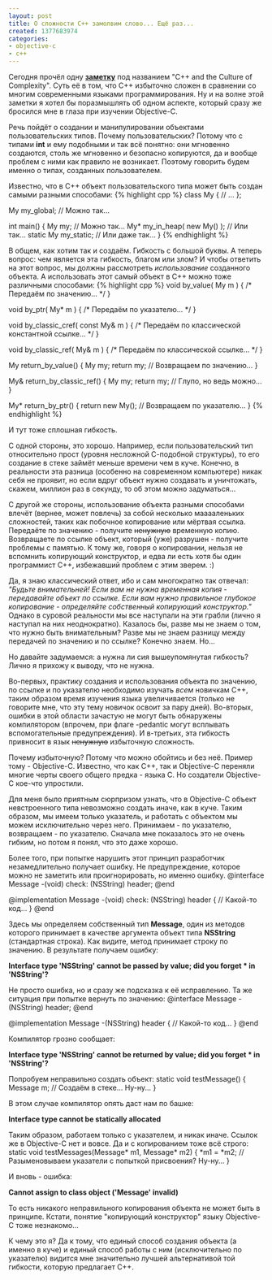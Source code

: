 ```yaml
---
layout: post
title: О сложности С++ замолвим слово... Ещё раз...
created: 1377683974
categories:
- objective-c
- c++
---
```

<!--break-->
Сегодня прочёл одну **<a href="http://blog.greaterthanzero.com/post/58482859780/c-and-the-culture-of-complexity">заметку</a>** под названием "C++ and the Culture of Complexity". Суть её в том, что С++ избыточно сложен в сравнении со многим современными языками программирования. Ну и на волне этой заметки я хотел бы поразмышлять об одном аспекте, который сразу же бросился мне в глаза при изучении Objective-C.

Речь пойдёт о создании и манипулировании объектами пользовательских типов. Почему пользовательских? Потому что с типами **int** и ему подобными и так всё понятно: они мгновенно создаются, столь же мгновенно и безопасно копируются, да и вообще проблем с ними как правило не возникает. Поэтому говорить будем именно о типах, созданных пользователем.

Известно, что в C++ объект пользовательского типа может быть создан самыми разными способами:
{% highlight cpp %}
class My {
    // ...
};

My my_global; // Можно так...

int main() {
    My my; // Можно так...
    My* my_in_heap( new My() ); // Или так...
    static My my_static; // Или даже так...
}
{% endhighlight %}

В общем, как хотим так и создаём. Гибкость с большой буквы. А теперь вопрос: чем является эта гибкость, благом или злом? И чтобы ответить на этот вопрос, мы должны рассмотреть *использование* созданного объекта. А использовать этот самый объект в C++ можно тоже различными способами:
{% highlight cpp %}
void by_value( My m ) { /* Передаём по значению... */ }

void by_ptr( My* m ) { /* Передаём по указателю... */ }

void by_classic_cref( const My& m ) { /* Передаём по классической константной ссылке... */ }

void by_classic_ref( My& m ) { /* Передаём по классической ссылке... */ }

My return_by_value() {
    My my;
    return my; // Возвращаем по значению...
}

My& return_by_classic_ref() {
    My my;
    return my; // Глупо, но ведь можно...
}

My* return_by_ptr() {
    return new My(); // Возвращаем по указателю...
}
{% endhighlight %}

И тут тоже сплошная гибкость.

С одной стороны, это хорошо. Например, если пользовательский тип относительно прост (уровня несложной С-подобной структуры), то его создание в стеке займёт меньше времени чем в куче. Конечно, в реальности эта разница (особенно на современном компьютере) никак себя не проявит, но если вдруг объект нужно создавать и уничтожать, скажем, миллион раз в секунду, то об этом можно задуматься...

С другой же стороны, использование объекта разными способами влечёт (вернее, может повлечь) за собой несколько мааааленьких сложностей, таких как побочное копирование или мёртвая ссылка. Передаёте по значению - получите <del>ненужную</del> временную копию. Возвращаете по ссылке объект, который (уже) разрушен - получите проблемы с памятью. К тому же, говоря о копировании, нельзя не вспомнить копирующий конструктор, и едва ли есть хотя бы один программист С++, избежавший проблем с этим зверем. :)

Да, я знаю классический ответ, ибо и сам многократно так отвечал: *"Будьте внимательней! Если вам не нужна временная копия - передавайте объект по ссылке. Если вам нужно правильное глубокое копирование - определяйте собственный копирующий конструктор."* Однако в суровой реальности мы все наступали на эти грабли (лично я наступал на них неоднократно). Казалось бы, разве мы не знаем о том, что нужно быть внимательным? Разве мы не знаем разницу между передачей по значению и по ссылке? Конечно знаем. Но...

Но давайте задумаемся: а нужна ли сия вышеупомянутая гибкость? Лично я прихожу к выводу, что не нужна.

Во-первых, практику создания и использования объекта по значению, по ссылке и по указателю необходимо изучать *всем* новичкам С++, таким образом время изучения языка увеличивается (только не говорите мне, что эту тему новичок освоит за пару дней). Во-вторых, ошибки в этой области зачастую не могут быть обнаружены компилятором (впрочем, при флаге -pedantic могут всплывать вспомогательные предупреждения). И в-третьих, эта гибкость привносит в язык <del>ненужную</del> избыточную сложность.

Почему избыточную? Потому что можно обойтись и без неё. Пример тому - Objective-C. Известно, что как C++, так и Objective-C переняли многие черты своего общего предка - языка С. Но создатели Objective-C кое-что упростили.

Для меня было приятным сюрпризом узнать, что в Objective-C объект невстроенного типа невозможно создать иначе, как в куче. Таким образом, мы имеем только указатель, и работать с объектом мы можем исключительно через него. Принимаем - по указателю, возвращаем - по указателю. Сначала мне показалось это не очень гибким, но потом я понял, что это даже хорошо.

Более того, при попытке нарушить этот принцип разработчик незамедлительно получает ошибку. Не предупреждение, которое можно не заметить или проигнорировать, но именно ошибку.
<m>
@interface Message
-(void) check: (NSString) header;
@end

@implementation Message
-(void) check: (NSString) header {
    // Какой-то код...
}
@end
</m>

Здесь мы определяем собственный тип **Message**, один из методов которого принимает в качестве аргумента объект типа **NSString** (стандартная строка). Как видите, метод принимает строку по значению. В результате получаем ошибку:

**Interface type 'NSString' cannot be passed by value; did you forget * in 'NSString'?**

Не просто ошибка, но и сразу же подсказка к её исправлению. Та же ситуация при попытке вернуть по значению:
<m>
@interface Message
-(NSString) header;
@end

@implementation Message
-(NSString) header {
    // Какой-то код...
}
@end
</m>

Компилятор грозно сообщает:

**Interface type 'NSString' cannot be returned by value; did you forget * in 'NSString'?**

Попробуем неправильно создать объект:
<m>
static void testMessage() {
    Message m; // Создаём в стеке... Ну-ну...
}
</m>

В этом случае компилятор опять даст нам по башке:

**Interface type cannot be statically allocated**

Таким образом, работаем только с указателем, и никак иначе. Ссылок же в Objective-C нет и вовсе. Да и с копированием тоже всё строго:
<m>
static void testMessages(Message* m1, Message* m2) {
    *m1 = *m2; // Разыменовываем указатели с попыткой присвоения? Ну-ну...
}
</m>

И вновь - ошибка:

**Cannot assign to class object ('Message' invalid)**

То есть никакого неправильного копирования объекта не может быть в принципе. Кстати, понятие "копирующий конструктор" языку Objective-C тоже незнакомо...

К чему это я? Да к тому, что единый способ создания объекта (а именно в куче) и единый способ работы с ним (исключительно по указателю) видится мне значительно лучшей альтернативой той гибкости, которую предлагает C++.
